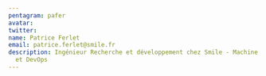 ```yaml
---
pentagram: pafer
avatar:
twitter:
name: Patrice Ferlet
email: patrice.ferlet@smile.fr
description: Ingénieur Recherche et développement chez Smile - Machine Learning
  et DevOps
---
```

